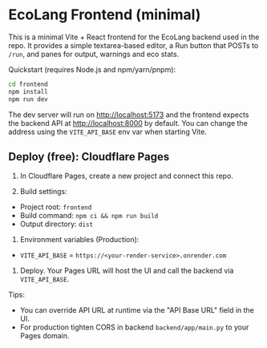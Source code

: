 # EcoLang Frontend (minimal)

This is a minimal Vite + React frontend for the EcoLang backend used in the
repo. It provides a simple textarea-based editor, a Run button that POSTs to
`/run`, and panes for output, warnings and eco stats.

Quickstart (requires Node.js and npm/yarn/pnpm):

```bash
cd frontend
npm install
npm run dev
```

The dev server will run on <http://localhost:5173> and the frontend expects the
backend API at <http://localhost:8000> by default. You can change the address
using the `VITE_API_BASE` env var when starting Vite.

## Deploy (free): Cloudflare Pages

1) In Cloudflare Pages, create a new project and connect this repo.

2) Build settings:

- Project root: `frontend`
- Build command: `npm ci && npm run build`
- Output directory: `dist`

1) Environment variables (Production):

- `VITE_API_BASE` = `https://<your-render-service>.onrender.com`

1) Deploy. Your Pages URL will host the UI and call the backend via `VITE_API_BASE`.

Tips:

- You can override API URL at runtime via the "API Base URL" field in the UI.
- For production tighten CORS in backend `backend/app/main.py` to your Pages domain.
